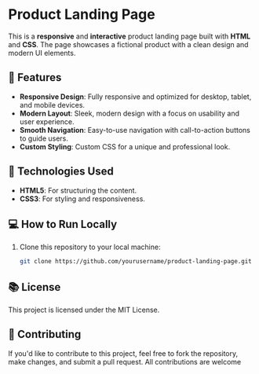 
# Product Landing Page

This is a **responsive** and **interactive** product landing page built with **HTML** and **CSS**. The page showcases a fictional product with a clean design and modern UI elements.

## 🚀 Features

- **Responsive Design**: Fully responsive and optimized for desktop, tablet, and mobile devices.
- **Modern Layout**: Sleek, modern design with a focus on usability and user experience.
- **Smooth Navigation**: Easy-to-use navigation with call-to-action buttons to guide users.
- **Custom Styling**: Custom CSS for a unique and professional look.

## 🔧 Technologies Used

- **HTML5**: For structuring the content.
- **CSS3**: For styling and responsiveness.

## 💻 How to Run Locally

1. Clone this repository to your local machine:
   ```bash
   git clone https://github.com/yourusername/product-landing-page.git
## 📚 License
This project is licensed under the MIT License.

## 🤝 Contributing

If you'd like to contribute to this project, feel free to fork the repository, make changes, and submit a pull request. All contributions are welcome
